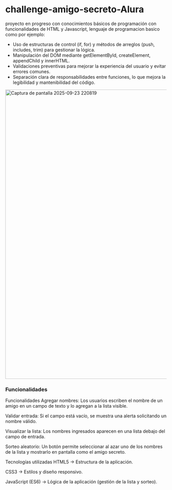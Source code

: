 # challenge-amigo-secreto-Alura
proyecto en progreso con conocimientos básicos de programación 
con funcionalidades de HTML y Javascript, lenguaje de programacion basico como por ejemplo: 
- Uso de estructuras de control (if, for) y métodos de arreglos (push, includes, trim) para gestionar la lógica.
- Manipulación del DOM mediante getElementById, createElement, appendChild y innerHTML.
- Validaciones preventivas para mejorar la experiencia del usuario y evitar errores comunes.
- Separación clara de responsabilidades entre funciones, lo que mejora la legibilidad y mantenibilidad del código.
<img width="1652" height="905" alt="Captura de pantalla 2025-09-23 220819" src="https://github.com/user-attachments/assets/88b5140d-7ca9-4994-9904-73b83336e876" />

<h3>Funcionalidades</h3>


Funcionalidades
Agregar nombres: Los usuarios escriben el nombre de un amigo en un campo de texto y lo agregan a la lista visible.

Validar entrada: Si el campo está vacío, se muestra una alerta solicitando un nombre válido.

Visualizar la lista: Los nombres ingresados aparecen en una lista debajo del campo de entrada.

Sorteo aleatorio: Un botón permite seleccionar al azar uno de los nombres de la lista y mostrarlo en pantalla como el amigo secreto.

Tecnologías utilizadas
HTML5 → Estructura de la aplicación.

CSS3 → Estilos y diseño responsivo.

JavaScript (ES6) → Lógica de la aplicación (gestión de la lista y sorteo).
